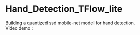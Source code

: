 # Hand_Detection_TFlow_lite
Building a quantized ssd mobile-net model for hand detection.<br />
Video demo : 
